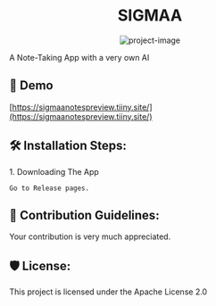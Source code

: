 
<h1 align="center" id="title">SIGMAA</h1>

<p align="center"><img src="https://socialify.git.ci/ShinGTM/SIGMAA/image?description=1&amp;font=Source+Code+Pro&amp;forks=1&amp;issues=1&amp;language=1&amp;name=1&amp;owner=1&amp;pattern=Circuit+Board&amp;pulls=1&amp;stargazers=1&amp;theme=Dark" alt="project-image"></p>

<p id="description">A Note-Taking App with a very own AI</p>

<h2>🚀 Demo</h2>

[https://sigmaanotespreview.tiiny.site/](https://sigmaanotespreview.tiiny.site/)

<h2>🛠️ Installation Steps:</h2>

<p>1. Downloading The App</p>

```
Go to Release pages.
```

<h2>🍰 Contribution Guidelines:</h2>

Your contribution is very much appreciated.

<h2>🛡️ License:</h2>

This project is licensed under the Apache License 2.0
